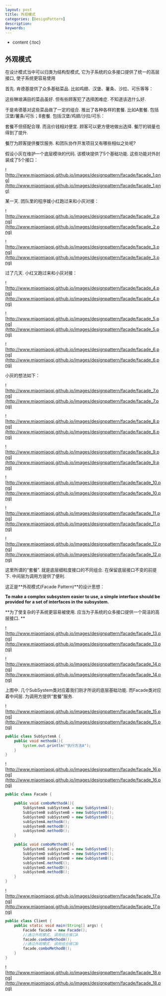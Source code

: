 ```yaml
---
layout: post
title: 外观模式
categories: [DesignPattern]
description: 
keywords: 
---
```



* content
{:toc}




## 外观模式

在设计模式当中可以归类为结构型模式, 它为子系统的众多接口提供了统一的高层接口, 使子系统更容易使用

首先. 肯德基提供了众多基础菜品. 比如鸡翅、汉堡、薯条、沙拉、可乐等等：

这些琳琅满目的菜品虽好. 但有些顾客犯了选择困难症. 不知道该选什么好. 

于是肯德基对这些菜品做了一定的组合. 推出了各种各样的套餐. 比如A套餐. 包括汉堡/薯条/可乐；B套餐. 包括汉堡/鸡翅/沙拉/可乐：

套餐不但搭配合理. 而且价钱相对便宜. 顾客可以更方便地做出选择. 餐厅的销量也得到了提升. 

餐厅为顾客提供餐饮服务. 和团队协作开发项目又有哪些相似之处呢? 



假设小灰在维护一个底层模块的代码. 该模块提供了5个基础功能. 这些功能对外封装成了5个接口：

![http://www.miaomiaoqi.github.io/images/designpattern/facade/facade_1.png](http://www.miaomiaoqi.github.io/images/designpattern/facade/facade_1.png)

某一天. 团队里的程序媛小红跑过来和小灰对接：

![http://www.miaomiaoqi.github.io/images/designpattern/facade/facade_2.png](http://www.miaomiaoqi.github.io/images/designpattern/facade/facade_2.png)

![http://www.miaomiaoqi.github.io/images/designpattern/facade/facade_3.png](http://www.miaomiaoqi.github.io/images/designpattern/facade/facade_3.png)

过了几天. 小红又跑过来和小灰对接：

![http://www.miaomiaoqi.github.io/images/designpattern/facade/facade_4.png](http://www.miaomiaoqi.github.io/images/designpattern/facade/facade_4.png)

![http://www.miaomiaoqi.github.io/images/designpattern/facade/facade_5.png](http://www.miaomiaoqi.github.io/images/designpattern/facade/facade_5.png)

![http://www.miaomiaoqi.github.io/images/designpattern/facade/facade_6.png](http://www.miaomiaoqi.github.io/images/designpattern/facade/facade_6.png)

小灰的想法如下：

![http://www.miaomiaoqi.github.io/images/designpattern/facade/facade_7.png](http://www.miaomiaoqi.github.io/images/designpattern/facade/facade_7.png)

![http://www.miaomiaoqi.github.io/images/designpattern/facade/facade_8.png](http://www.miaomiaoqi.github.io/images/designpattern/facade/facade_8.png)

![http://www.miaomiaoqi.github.io/images/designpattern/facade/facade_9.png](http://www.miaomiaoqi.github.io/images/designpattern/facade/facade_9.png)

![http://www.miaomiaoqi.github.io/images/designpattern/facade/facade_10.png](http://www.miaomiaoqi.github.io/images/designpattern/facade/facade_10.png)

![http://www.miaomiaoqi.github.io/images/designpattern/facade/facade_11.png](http://www.miaomiaoqi.github.io/images/designpattern/facade/facade_11.png)

![http://www.miaomiaoqi.github.io/images/designpattern/facade/facade_12.png](http://www.miaomiaoqi.github.io/images/designpattern/facade/facade_12.png)

这里所谓的“套餐”. 就是底层细粒度接口的不同组合. 在保留底层接口不变的前提下. 中间层为调用方提供了便利. 

这正是**外观模式(Facade Pattern)**的设计思想：

**To make a complex subsystem easier to use, a simple interface should be provided for a set of interfaces in the subsystem.**

**为了使复杂的子系统更容易被使用. 应当为子系统的众多接口提供一个简洁的高层接口. **

![http://www.miaomiaoqi.github.io/images/designpattern/facade/facade_13.png](http://www.miaomiaoqi.github.io/images/designpattern/facade/facade_13.png)

![http://www.miaomiaoqi.github.io/images/designpattern/facade/facade_14.png](http://www.miaomiaoqi.github.io/images/designpattern/facade/facade_14.png)

上图中. 几个SubSystem类对应着我们刚才所说的底层基础功能. 而Facade类对应着中间层. 为调用方提供“套餐”服务. 

![http://www.miaomiaoqi.github.io/images/designpattern/facade/facade_15.png](http://www.miaomiaoqi.github.io/images/designpattern/facade/facade_15.png)

```java
public class SubSystemA {
    public void methodA(){
        System.out.println("执行方法A");
    }
}
```

![http://www.miaomiaoqi.github.io/images/designpattern/facade/facade_16.png](http://www.miaomiaoqi.github.io/images/designpattern/facade/facade_16.png)

```java
public class Facade {

    public void comboMethodA(){
        SubSystemA subSystemA = new SubSystemA();
        SubSystemB subSystemB = new SubSystemB();
        SubSystemD subSystemD = new SubSystemD();
        subSystemA.methodA();
        subSystemB.methodB();
        subSystemD.methodD();
    }

    public void comboMethodB(){
        SubSystemE subSystemE = new SubSystemE();
        SubSystemD subSystemD = new SubSystemD();
        SubSystemB subSystemB = new SubSystemB();
        subSystemE.methodE();
        subSystemD.methodD();
        subSystemB.methodB();
    }
}
```

![http://www.miaomiaoqi.github.io/images/designpattern/facade/facade_17.png](http://www.miaomiaoqi.github.io/images/designpattern/facade/facade_17.png)

```java
public class Client {
    public static void main(String[] args) {
        Facade facade = new Facade();
        //通过外观模式. 调用组合接口A
        facade.comboMethodA();
        //通过外观模式. 调用组合接口B
        facade.comboMethodB();
    }
}
```

![http://www.miaomiaoqi.github.io/images/designpattern/facade/facade_18.png](http://www.miaomiaoqi.github.io/images/designpattern/facade/facade_18.png)